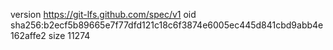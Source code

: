 version https://git-lfs.github.com/spec/v1
oid sha256:b2ecf5b89665e7f77dfd121c18c6f3874e6005ec445d841cbd9abb4e162affe2
size 11274
